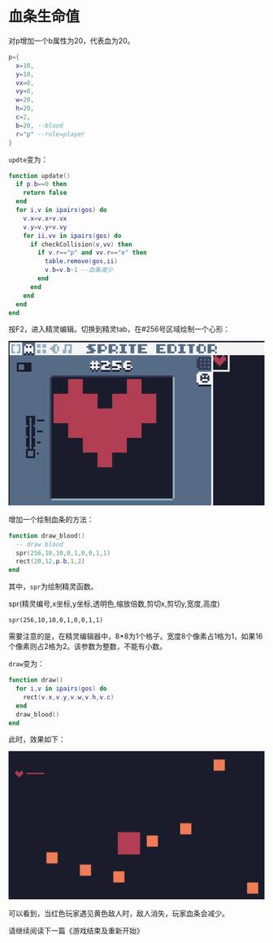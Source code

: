 # 血条生命值

对p增加一个b属性为20，代表血为20。

```lua
p={
  x=10,
  y=10,
  vx=0,
  vy=0,
  w=20,
  h=20,
  c=2,
  b=20, --blood
  r="p" --role=player
}
```

`updte`变为：

```lua
function update()
  if p.b==0 then
    return false
  end
  for i,v in ipairs(gos) do
    v.x=v.x+v.vx
    v.y=v.y+v.vy
    for ii,vv in ipairs(gos) do
      if checkCollision(v,vv) then
        if v.r=="p" and vv.r=="e" then
          table.remove(gos,ii)
          v.b=v.b-1 --血条减少
        end
      end
    end
  end
end
```

按F2，进入精灵编辑。切换到精灵tab，在#256号区域绘制一个心形：

![](./images/blood.png)

增加一个绘制血条的方法：

```lua
function draw_blood()
  -- draw blood
  spr(256,10,10,0,1,0,0,1,1)
  rect(20,12,p.b,1,2)
end
```

其中，`spr`为绘制精灵函数。

spr(精灵编号,x坐标,y坐标,透明色,缩放倍数,剪切x,剪切y,宽度,高度)

```
spr(256,10,10,0,1,0,0,1,1)
```

需要注意的是，在精灵编辑器中，8*8为1个格子。宽度8个像素占1格为1，如果16个像素则占2格为2。该参数为整数，不能有小数。

`draw`变为：

```lua
function draw()
  for i,v in ipairs(gos) do
    rect(v.x,v.y,v.w,v.h,v.c)
  end
  draw_blood()
end
```

此时，效果如下：

![](./images/blood.gif)

可以看到，当红色玩家遇见黄色敌人时，敌人消失，玩家血条会减少。

请继续阅读下一篇《游戏结束及重新开始》
